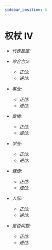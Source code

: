 ```yaml
---
sidebar_position: 4
---
```


# 权杖 IV

- *代表星座:*
- *综合含义:* 
  - *正位:*
  - *逆位:*
    
- *事业:* 
  - *正位:* 
  - *逆位:*
    
- *爱情:* 
  - *正位:* 
  - *逆位:*
    
- *学业:* 
  - *正位:* 
  - *逆位:*
    
- *健康:* 
  - *正位:* 
  - *逆位:*
    
- *人际:* 
  - *正位:* 
  - *逆位:* 

    
- *是否问题:* 
  - *正位:* 
  - *逆位:* 
